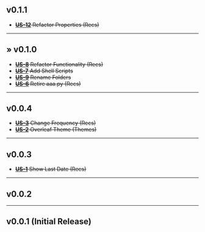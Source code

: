 ## v0.1.1
* ~~[**US-12**](https://daniel-hengyu-xiang.atlassian.net/browse/US-12) Refactor Properties (Recs)~~
___
## &raquo; v0.1.0
* ~~[**US-8**](https://daniel-hengyu-xiang.atlassian.net/browse/US-8) Refactor Functionality (Recs)~~
* ~~[**US-7**](https://daniel-hengyu-xiang.atlassian.net/browse/US-7) Add Shell Scripts~~
* ~~[**US-9**](https://daniel-hengyu-xiang.atlassian.net/browse/US-9) Rename Folders~~
* ~~[**US-6**](https://daniel-hengyu-xiang.atlassian.net/browse/US-6) Retire aaa.py (Recs)~~
___
## v0.0.4
* ~~[**US-3**](https://daniel-hengyu-xiang.atlassian.net/browse/US-3) Change Frequency (Recs)~~
* ~~[**US-2**](https://daniel-hengyu-xiang.atlassian.net/browse/US-2) Overleaf Theme (Themes)~~
___
## v0.0.3
* ~~[**US-1**](https://daniel-hengyu-xiang.atlassian.net/browse/US-1) Show Last Date (Recs)~~
___
## v0.0.2
___
## v0.0.1 (Initial Release)